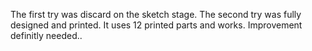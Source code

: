 The first try was discard on the sketch stage. 
The second try was fully designed and printed. It uses 12 printed parts and works. Improvement definitly needed..
